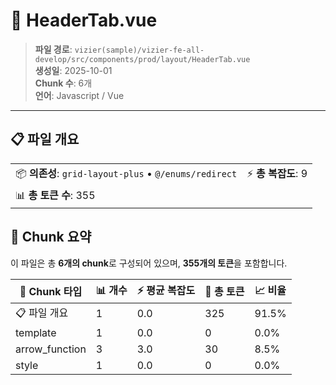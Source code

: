 # 📄 HeaderTab.vue

> **파일 경로**: `vizier(sample)/vizier-fe-all-develop/src/components/prod/layout/HeaderTab.vue`  
> **생성일**: 2025-10-01  
> **Chunk 수**: 6개  
> **언어**: Javascript / Vue
---





## 📋 파일 개요

| | |
|--|--|
| 📦 **의존성**: `grid-layout-plus` • `@/enums/redirect` | ⚡ **총 복잡도**: 9 |
| 📊 **총 토큰 수**: 355 |  |






## 🧩 Chunk 요약

이 파일은 총 **6개의 chunk**로 구성되어 있으며, **355개의 토큰**을 포함합니다.

| 🧩 Chunk 타입 | 📊 개수 | ⚡ 평균 복잡도 | 📝 총 토큰 | 📈 비율 |
|---------------|--------|-------------|----------|--------|
| 📋 파일 개요 | 1 | 0.0 | 325 | 91.5% |
| template | 1 | 0.0 | 0 | 0.0% |
| arrow_function | 3 | 3.0 | 30 | 8.5% |
| style | 1 | 0.0 | 0 | 0.0% |

